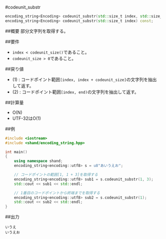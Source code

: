 #codeunit_substr
```cpp
encoding_string<Encoding> codeunit_substr(std::size_t index, std::size_t codeunit_size) const; // (1)
encoding_string<Encoding> codeunit_substr(std::size_t index) const;                            // (2)
```

##概要
部分文字列を取得する。


##要件
- `index < codeunit_size()`であること。
- `codeunit_size > 0`であること。


##戻り値
- (1) : コードポイント範囲`[index, index + codeunit_size]`の文字列を抽出して返す。
- (2) : コードポイント範囲`[index, end)`の文字列を抽出して返す。


##計算量
- O(N)
- UTF-32はO(1)


##例
```cpp
#include <iostream>
#include <shand/encoding_string.hpp>

int main()
{
    using namespace shand;
    encoding_string<encoding::utf8> s = u8"あいうえお";

    // コードポイントの範囲[1, 1 + 3]を取得する
    encoding_string<encoding::utf8> sub1 = s.codeunit_substr(1, 3);
    std::cout << sub1 << std::endl;

    // 1番目のコードポイントから終端までを取得する
    encoding_string<encoding::utf8> sub2 = s.codeunit_substr(1);
    std::cout << sub2 << std::endl;
}
```

##出力
```
いうえ
いうえお
```


